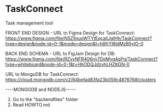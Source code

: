 # TaskConnect
Task management tool

FRONT END DESIGN - URL to Figma Design for TaskConnect:
https://www.figma.com/file/N5Z9xuoWTYtEqcaljJqIHh/TaskConnect?type=design&node-id=0-1&mode=design&t=h8frYl8IdMzB5ylO-0

BACK END SCHEMA - URL to FigJam Design for DB:
https://www.figma.com/file/RZyyNFR406ny7DqMyqAsPg/TaskConnect?type=whiteboard&node-id=0-1&t=HhODQJdzvhLHZKGN-0

URL to MongoDB for TaskConnect:
https://cloud.mongodb.com/v2/64befad83fa23b059c487676#/clusters

----MONGODB and NODEJS-----
1. Go to the "backendfiles" folder
2. Read HOWTO.md

